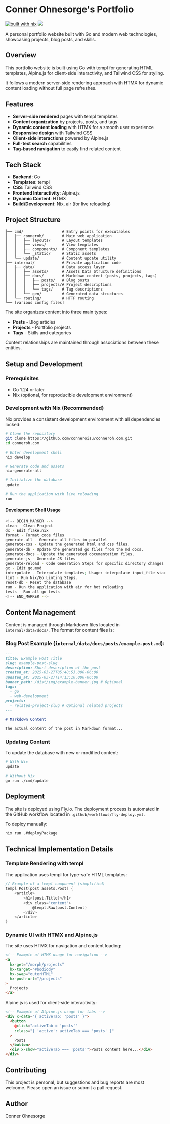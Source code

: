 # Conner Ohnesorge's Portfolio
[![built with nix](https://builtwithnix.org/badge.svg)](https://builtwithnix.org)
<img class="badge" tag="github.com/conneroisu/conneroh.com" src="/badge/github.com/conneroisu/conneroh.com">

A personal portfolio website built with Go and modern web technologies, showcasing projects, blog posts, and skills.

## Overview

This portfolio website is built using Go with templ for generating HTML templates, Alpine.js for client-side interactivity, and Tailwind CSS for styling.

It follows a modern server-side rendering approach with HTMX for dynamic content loading without full page refreshes.

## Features

- **Server-side rendered** pages with templ templates
- **Content organization** by projects, posts, and tags
- **Dynamic content loading** with HTMX for a smooth user experience
- **Responsive design** with Tailwind CSS
- **Client-side interactions** powered by Alpine.js
- **Full-text search** capabilities
- **Tag-based navigation** to easily find related content

## Tech Stack

- **Backend**: Go
- **Templates**: templ
- **CSS**: Tailwind CSS
- **Frontend Interactivity**: Alpine.js
- **Dynamic Content**: HTMX
- **Build/Development**: Nix, air (for live reloading)

## Project Structure

```
├── cmd/                 # Entry points for executables
│   ├── conneroh/        # Main web application
│   │   ├── layouts/     # Layout templates
│   │   ├── views/       # View templates
│   │   ├── components/  # Component templates
│   │   └── _static/     # Static assets
│   └── update/          # Content update utility
├── internal/            # Private application code
│   ├── data/            # Data access layer
│   │   ├── assets/      # Assets Data Structure definitions
│   │   ├── docs/        # Markdown content (posts, projects, tags)
│   │   │   ├── posts/   # Blog posts
│   │   │   ├── projects/# Project descriptions
│   │   │   └── tags/    # Tag descriptions
│   │   └── gen/         # Generated data structures
│   └── routing/         # HTTP routing
└── [various config files]
```

The site organizes content into three main types:

- **Posts** - Blog articles
- **Projects** - Portfolio projects
- **Tags** - Skills and categories

Content relationships are maintained through associations between these entities.

## Setup and Development

### Prerequisites

- Go 1.24 or later
- Nix (optional, for reproducible development environment)

### Development with Nix (Recommended)

Nix provides a consistent development environment with all dependencies locked:

```bash
# Clone the repository
git clone https://github.com/conneroisu/conneroh.com.git
cd conneroh.com

# Enter development shell
nix develop

# Generate code and assets
nix-generate-all

# Initialize the database
update

# Run the application with live reloading
run
```

#### Development Shell Usage

```bash
<!-- BEGIN_MARKER -->
clean - Clean Project
dx - Edit flake.nix
format - Format code files
generate-all - Generate all files in parallel
generate-css - Update the generated html and css files.
generate-db - Update the generated go files from the md docs.
generate-docs - Update the generated documentation files.
generate-js - Generate JS files
generate-reload - Code Generation Steps for specific directory changes.
gx - Edit go.mod
interpolate - Interpolate templates; Usage: interpolate input_file start_marker end_marker replacement_text
lint - Run Nix/Go Linting Steps.
reset-db - Reset the database
run - Run the application with air for hot reloading
tests - Run all go tests
<!-- END_MARKER -->
```

## Content Management

Content is managed through Markdown files located in `internal/data/docs/`. The format for content files is:

### Blog Post Example (`internal/data/docs/posts/example-post.md`):

```markdown
---
title: Example Post Title
slug: example-post-slug
description: Short description of the post
created_at: 2025-03-27T05:48:53.000-06:00
updated_at: 2025-03-27T14:13:10.000-06:00
banner_path: /dist/img/example-banner.jpg # Optional
tags:
  - go
  - web-development
projects:
  - related-project-slug # Optional related projects
---

# Markdown Content

The actual content of the post in Markdown format...
```

### Updating Content

To update the database with new or modified content:

```bash
# With Nix
update

# Without Nix
go run ./cmd/update
```

## Deployment

The site is deployed using Fly.io. The deployment process is automated in the GitHub workflow located in `.github/workflows/fly-deploy.yml`.

To deploy manually:

```bash
nix run .#deployPackage
```

## Technical Implementation Details

### Template Rendering with templ

The application uses templ for type-safe HTML templates:

```go
// Example of a templ component (simplified)
templ Post(post assets.Post) {
    <article>
        <h1>{post.Title}</h1>
        <div class="content">
            @templ.Raw(post.Content)
        </div>
    </article>
}
```

### Dynamic UI with HTMX and Alpine.js

The site uses HTMX for navigation and content loading:

```html
<!-- Example of HTMX usage for navigation -->
<a
  hx-get="/morph/projects"
  hx-target="#bodiody"
  hx-swap="outerHTML"
  hx-push-url="/projects"
>
  Projects
</a>
```

Alpine.js is used for client-side interactivity:

```html
<!-- Example of Alpine.js usage for tabs -->
<div x-data="{ activeTab: 'posts' }">
  <button
    @click="activeTab = 'posts'"
    :class="{ 'active': activeTab === 'posts' }"
  >
    Posts
  </button>
  <div x-show="activeTab === 'posts'">Posts content here...</div>
</div>
```

## Contributing

This project is personal, but suggestions and bug reports are most welcome. Please open an issue or submit a pull request.

## Author

Conner Ohnesorge

